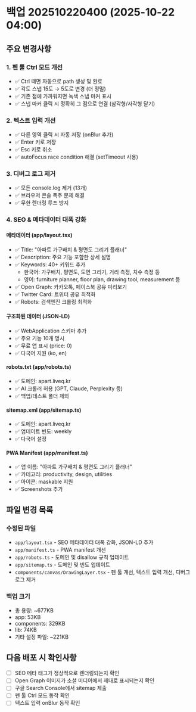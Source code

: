 # 백업 202510220400 (2025-10-22 04:00)

## 주요 변경사항

### 1. 펜 툴 Ctrl 모드 개선
- ✅ Ctrl 떼면 자동으로 path 생성 및 완료
- ✅ 각도 스냅 15도 → 5도로 변경 (더 정밀)
- ✅ 기존 점에 가까워지면 녹색 스냅 마커 표시
- ✅ 스냅 마커 클릭 시 정확히 그 점으로 연결 (삼각형/사각형 닫기)

### 2. 텍스트 입력 개선
- ✅ 다른 영역 클릭 시 자동 저장 (onBlur 추가)
- ✅ Enter 키로 저장
- ✅ Esc 키로 취소
- ✅ autoFocus race condition 해결 (setTimeout 사용)

### 3. 디버그 로그 제거
- ✅ 모든 console.log 제거 (13개)
- ✅ 브라우저 콘솔 폭주 문제 해결
- ✅ 무한 렌더링 루프 방지

### 4. SEO & 메타데이터 대폭 강화
#### 메타데이터 (app/layout.tsx)
- ✅ Title: "아파트 가구배치 & 평면도 그리기 플래너"
- ✅ Description: 주요 기능 포함한 상세 설명
- ✅ Keywords: 40+ 키워드 추가
  - 한국어: 가구배치, 평면도, 도면 그리기, 거리 측정, 치수 측정 등
  - 영어: furniture planner, floor plan, drawing tool, measurement 등
- ✅ Open Graph: 카카오톡, 페이스북 공유 미리보기
- ✅ Twitter Card: 트위터 공유 최적화
- ✅ Robots: 검색엔진 크롤링 최적화

#### 구조화된 데이터 (JSON-LD)
- ✅ WebApplication 스키마 추가
- ✅ 주요 기능 10개 명시
- ✅ 무료 앱 표시 (price: 0)
- ✅ 다국어 지원 (ko, en)

#### robots.txt (app/robots.ts)
- ✅ 도메인: apart.liveq.kr
- ✅ AI 크롤러 허용 (GPT, Claude, Perplexity 등)
- ✅ 백업/테스트 폴더 제외

#### sitemap.xml (app/sitemap.ts)
- ✅ 도메인: apart.liveq.kr
- ✅ 업데이트 빈도: weekly
- ✅ 다국어 설정

#### PWA Manifest (app/manifest.ts)
- ✅ 앱 이름: "아파트 가구배치 & 평면도 그리기 플래너"
- ✅ 카테고리: productivity, design, utilities
- ✅ 아이콘: maskable 지원
- ✅ Screenshots 추가

## 파일 변경 목록

### 수정된 파일
- `app/layout.tsx` - SEO 메타데이터 대폭 강화, JSON-LD 추가
- `app/manifest.ts` - PWA manifest 개선
- `app/robots.ts` - 도메인 및 disallow 규칙 업데이트
- `app/sitemap.ts` - 도메인 및 빈도 업데이트
- `components/canvas/DrawingLayer.tsx` - 펜 툴 개선, 텍스트 입력 개선, 디버그 로그 제거

### 백업 크기
- 총 용량: ~677KB
- app: 53KB
- components: 329KB
- lib: 74KB
- 기타 설정 파일: ~221KB

## 다음 배포 시 확인사항
- [ ] SEO 메타 태그가 정상적으로 렌더링되는지 확인
- [ ] Open Graph 이미지가 소셜 미디어에서 제대로 표시되는지 확인
- [ ] 구글 Search Console에서 sitemap 제출
- [ ] 펜 툴 Ctrl 모드 동작 확인
- [ ] 텍스트 입력 onBlur 동작 확인
